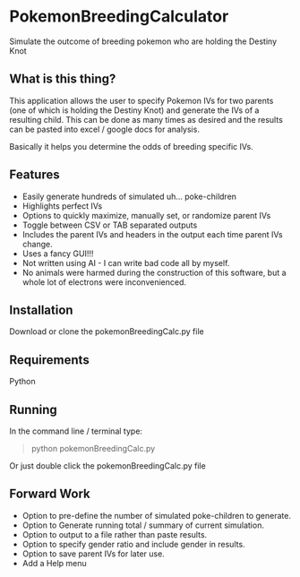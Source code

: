 # PokemonBreedingCalculator
Simulate the outcome of breeding pokemon who are holding the Destiny Knot

## What is this thing?
This application allows the user to specify Pokemon IVs for two parents (one of which is holding the Destiny Knot) and generate the IVs of a resulting child.  This can be done as many times as desired and the results can be pasted into excel / google docs for analysis.

Basically it helps you determine the odds of breeding specific IVs.

## Features
* Easily generate hundreds of simulated uh... poke-children
* Highlights perfect IVs
* Options to quickly maximize, manually set, or randomize parent IVs
* Toggle between CSV or TAB separated outputs
* Includes the parent IVs and headers in the output each time parent IVs change.
* Uses a fancy GUI!!!
* Not written using AI - I can write bad code all by myself.
* No animals were harmed during the construction of this software, but a whole lot of electrons were inconvenienced.

## Installation
Download or clone the pokemonBreedingCalc.py file

## Requirements
Python

## Running 
In the command line / terminal type: 
>python pokemonBreedingCalc.py

Or just double click the pokemonBreedingCalc.py file

## Forward Work

* Option to pre-define the number of simulated poke-children to generate.
* Option to Generate running total / summary of current simulation.
* Option to output to a file rather than paste results.
* Option to specify gender ratio and include gender in results.
* Option to save parent IVs for later use.
* Add a Help menu
